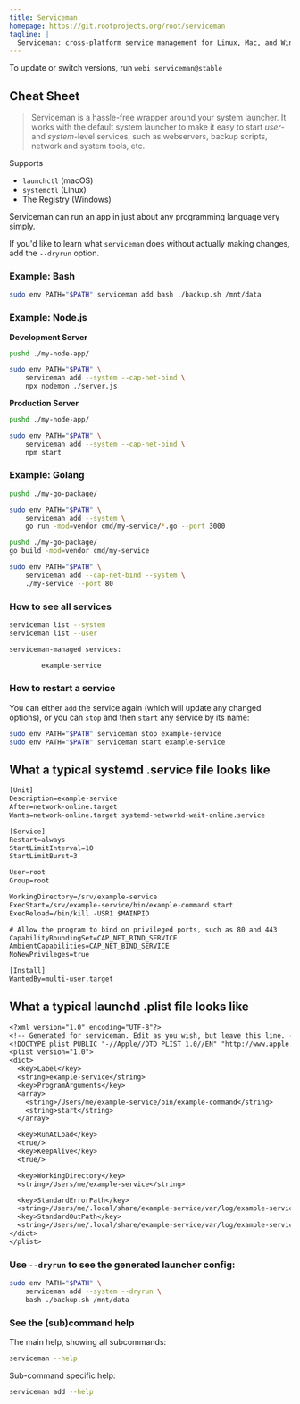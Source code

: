 ```yaml
---
title: Serviceman
homepage: https://git.rootprojects.org/root/serviceman
tagline: |
  Serviceman: cross-platform service management for Linux, Mac, and Windows.
---
```


To update or switch versions, run `webi serviceman@stable`

## Cheat Sheet

> Serviceman is a hassle-free wrapper around your system launcher. It works with
> the default system launcher to make it easy to start _user_- and
> _system_-level services, such as webservers, backup scripts, network and
> system tools, etc.

Supports

- `launchctl` (macOS)
- `systemctl` (Linux)
- The Registry (Windows)

Serviceman can run an app in just about any programming language very simply.

If you'd like to learn what `serviceman` does without actually making changes,
add the `--dryrun` option.

### Example: Bash

```sh
sudo env PATH="$PATH" serviceman add bash ./backup.sh /mnt/data
```

### Example: Node.js

**Development Server**

```sh
pushd ./my-node-app/

sudo env PATH="$PATH" \
    serviceman add --system --cap-net-bind \
    npx nodemon ./server.js
```

**Production Server**

```sh
pushd ./my-node-app/

sudo env PATH="$PATH" \
    serviceman add --system --cap-net-bind \
    npm start
```

### Example: Golang

```sh
pushd ./my-go-package/

sudo env PATH="$PATH" \
    serviceman add --system \
    go run -mod=vendor cmd/my-service/*.go --port 3000
```

```sh
pushd ./my-go-package/
go build -mod=vendor cmd/my-service

sudo env PATH="$PATH" \
    serviceman add --cap-net-bind --system \
    ./my-service --port 80
```

### How to see all services

```sh
serviceman list --system
serviceman list --user
```

```txt
serviceman-managed services:

        example-service
```

### How to restart a service

You can either `add` the service again (which will update any changed options),
or you can `stop` and then `start` any service by its name:

```sh
sudo env PATH="$PATH" serviceman stop example-service
sudo env PATH="$PATH" serviceman start example-service
```

## What a typical systemd .service file looks like

```txt
[Unit]
Description=example-service
After=network-online.target
Wants=network-online.target systemd-networkd-wait-online.service

[Service]
Restart=always
StartLimitInterval=10
StartLimitBurst=3

User=root
Group=root

WorkingDirectory=/srv/example-service
ExecStart=/srv/example-service/bin/example-command start
ExecReload=/bin/kill -USR1 $MAINPID

# Allow the program to bind on privileged ports, such as 80 and 443
CapabilityBoundingSet=CAP_NET_BIND_SERVICE
AmbientCapabilities=CAP_NET_BIND_SERVICE
NoNewPrivileges=true

[Install]
WantedBy=multi-user.target
```

## What a typical launchd .plist file looks like

```txt
<?xml version="1.0" encoding="UTF-8"?>
<!-- Generated for serviceman. Edit as you wish, but leave this line. -->
<!DOCTYPE plist PUBLIC "-//Apple//DTD PLIST 1.0//EN" "http://www.apple.com/DTDs/PropertyList-1.0.dtd">
<plist version="1.0">
<dict>
  <key>Label</key>
  <string>example-service</string>
  <key>ProgramArguments</key>
  <array>
    <string>/Users/me/example-service/bin/example-command</string>
    <string>start</string>
  </array>

  <key>RunAtLoad</key>
  <true/>
  <key>KeepAlive</key>
  <true/>

  <key>WorkingDirectory</key>
  <string>/Users/me/example-service</string>

  <key>StandardErrorPath</key>
  <string>/Users/me/.local/share/example-service/var/log/example-service.log</string>
  <key>StandardOutPath</key>
  <string>/Users/me/.local/share/example-service/var/log/example-service.log</string>
</dict>
</plist>
```

### Use `--dryrun` to see the generated launcher config:

```sh
sudo env PATH="$PATH" \
    serviceman add --system --dryrun \
    bash ./backup.sh /mnt/data
```

### See the (sub)command help

The main help, showing all subcommands:

```sh
serviceman --help
```

Sub-command specific help:

```sh
serviceman add --help
```
